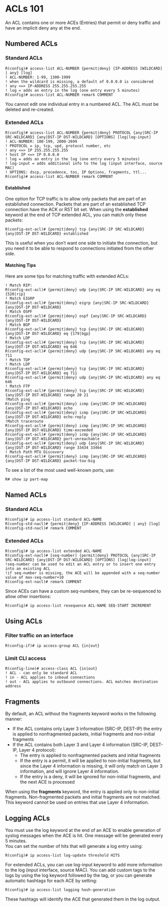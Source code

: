 # ACLs 101

An ACL contains one or more ACEs (Entries) that permit or deny traffic and have an implicit deny any at the end.

## Numbered ACLs

### Standard ACLs

```
R(config)# access-list ACL-NUMBER {permit|deny} {IP-ADDRESS [WILDCARD] | any} [log]
! ACL-NUMBER: 1-99, 1300-1999
! when the wildcard is missing, a default of 0.0.0.0 is considered
! any <=> IP-ADDRESS 255.255.255.255
! log = adds an entry in the log (one entry every 5 minutes)
R(config)# access-list ACL-NUMBER remark COMMENT
```

You cannot edit one individual entry in a numbered ACL. The ACL must be deleted and re-created.

### Extended ACLs

```
R(config)# access-list ACL-NUMBER {permit|deny} PROTOCOL {any|SRC-IP SRC-WILDCARD} {any|DST-IP DST-WILDCARD} [OPTIONS] [log|log-input]
! ACL-NUMBER: 100-199, 2000-2699
! PROTOCOL = ip, tcp, upd, protocol number, etc
! any <=> IP 255.255.255.255
! host IP <=> IP 0.0.0.0
! log = adds an entry in the log (one entry every 5 minutes)
! log-input = adds additional info to the log (input interface, source MAC)
! OPTIONS: dscp, precedence, tos, IP Options, fragments, ttl...
R(config)# access-list ACL-NUMBER remark COMMENT
```

#### **Established**

One option for TCP traffic is to allow only packets that are part of an established connection. Packets that are part of an established TCP connection have the ACK or RST bit set. When using the **established** keyword at the end of TCP extended ACL, you can match only these packets:

```
R(config-ext-acl)# {permit|deny} tcp {any|SRC-IP SRC-WILDCARD} {any|DST-IP DST-WILDCARD} established
```

This is useful when you don’t want one side to initiate the connection, but you need it to be able to respond to connections initiated from the other side.

#### **Matching Tips**

Here are some tips for matching traffic with extended ACLs:

```
! Match RIP:
R(config-ext-acl)# {permit|deny} udp {any|SRC-IP SRC-WILDCARD} any eq {520|rip}
! Match EIGRP
R(config-ext-acl)# {permit|deny} eigrp {any|SRC-IP SRC-WILDCARD} {any|DST-IP DST-WILDCARD}
! Match OSPF
R(config-ext-acl)# {permit|deny} ospf {any|SRC-IP SRC-WILDCARD} {any|DST-IP DST-WILDCARD}
! Match BGP
R(config-ext-acl)# {permit|deny} tcp {any|SRC-IP SRC-WILDCARD} {any|DST-IP DST-WILDCARD} eq {179|bgp}
! Match LDP
R(config-ext-acl)# {permit|deny} tcp {any|SRC-IP SRC-WILDCARD} {any|DST-IP DST-WILDCARD} eq 646
R(config-ext-acl)# {permit|deny} udp {any|SRC-IP SRC-WILDCARD} any eq 711
! Match TDP
! Match LDP
R(config-ext-acl)# {permit|deny} tcp {any|SRC-IP SRC-WILDCARD} {any|DST-IP DST-WILDCARD} eq 711
R(config-ext-acl)# {permit|deny} udp {any|SRC-IP SRC-WILDCARD} any eq 646
! Match FTP
R(config-ext-acl)# {permit|deny} tcp {any|SRC-IP SRC-WILDCARD} {any|DST-IP DST-WILDCARD} range 20 21
!Match ping
R(config-ext-acl)# {permit|deny} icmp {any|SRC-IP SRC-WILDCARD} {any|DST-IP DST-WILDCARD} echo
R(config-ext-acl)# {permit|deny} icmp {any|SRC-IP SRC-WILDCARD} {any|DST-IP DST-WILDCARD} echo-reply
!Match traceroute
R(config-ext-acl)# {permit|deny} icmp {any|SRC-IP SRC-WILDCARD} {any|DST-IP DST-WILDCARD} time-exceeded
R(config-ext-acl)# {permit|deny} icmp {any|SRC-IP SRC-WILDCARD} {any|DST-IP DST-WILDCARD} port-unreachable
R(config-ext-acl)# {permit|deny} udp {any|SRC-IP SRC-WILDCARD} {any|DST-IP DST-WILDCARD} range 33434 33464
! Match Path MTU Discovery
R(config-ext-acl)# {permit|deny} icmp {any|SRC-IP SRC-WILDCARD} {any|DST-IP DST-WILDCARD} packet-too-big
```

To see a list of the most used well-known ports, use:

```
R# show ip port-map
```

## Named ACLs

### Standard ACLs

```
R(config)# ip access-list standard ACL-NAME
R(config-std-nacl)# {permit|deny} {IP-ADDRESS [WILDCARD] | any} [log]
R(config-std-nacl)# remark COMMENT
```

### Extended ACLs

```
R(config)# ip access-list extended ACL-NAME
R(config-ext-nacl)# [seq-number] {permit|deny} PROTOCOL {any|SRC-IP SRC-WILDCARD} {any|DST-IP DST-WILDCARD} [OPTIONS] [log|log-input]
!seq-number can be used to edit an ACL entry or to insert one entry into an existing ACL
!if seq-number is missing, the ACE will be appended with a seq-number value of max-seq-number+10
R(config-ext-nacl)# remark COMMENT
```

Since ACEs can have a custom seq-numbere, they can be re-sequenced to allow other insertions:

```
R(config)# ip access-list resequence ACL-NAME SEQ-START INCREMENT
```

## Using ACLs

### Filter traffic on an interface

```
R(config-if)# ip access-group ACL {in|out}
```

### Limit CLI access

```
R(config-line)# access-class ACL {in|out}
! ACL - can only be standard ACL
! in - ACL applies to inboud connections
! out - ACL applies to outbound connections. ACL matches destination address
```

## Fragments

By default, an ACL without the fragments keyword works in the following manner:

* If the ACL contains only Layer 3 information (SRC-IP, DEST-IP) the entry is applied to nonfragmented packets, initial fragments and non-initial fragments
* If the ACL contains both Layer 3 and Layer 4 information (SRC-IP, DEST-IP, Layer 4 protocol):
  * The entry is applied to nonfragmented packets and initial fragments
  * If the entry is a permit, it will be applied to non-initial fragments, but since the Layer 4 information is missing, it will only match on Layer 3 information, and will ignore Layer 4 information.
  * If the entry is a deny, it will be ignored for non-initial fragments, and the next ACE is processed

When using the **fragments** keyword, the entry is applied only to non-initial fragments. Non-fragmented packets and initial fragments are not matched. This keyword cannot be used on entries that use Layer 4 information.

## Logging ACLs

You must use the log keyword at the end of an ACE to enable generation of syslog messages when the ACE is hit. One message will be generated every 5 minutes.\
You can set the number of hits that will generate a log entry using:

```
R(config)# ip access-list log-update threshold HITS
```

For extended ACLs, you can use log-input keyword to add more information to the log (input interface, source MAC). You can add custom tags to the logs by using the log keyword followed by the tag, or you can generate automatic hashtags for each ACE by setting:

```
R(config)# ip access-list logging hash-generation
```

These hashtags will identify the ACE that generated them in the log output.
